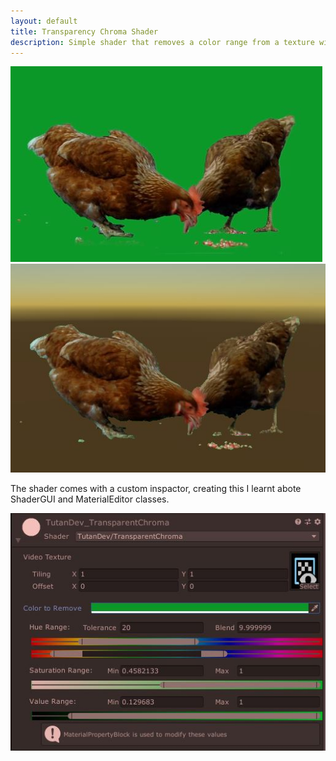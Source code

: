 ```yaml
---
layout: default
title: Transparency Chroma Shader
description: Simple shader that removes a color range from a texture with a custom Inspector.
---
```


<!-- [Go to project](https://github.com/TutanDev/UnityPortfolio/tree/master/Assets/TransparentChromaShader) -->

![TransChromaOff](../images/TransparentChromaShader/TransChromaOff.JPG)
![TransChromaOn](../images/TransparentChromaShader/TransChromaOn.JPG)

The shader comes with a custom inspactor, creating this I learnt abote ShaderGUI and MaterialEditor classes.

![TransChromaEditor](../images/TransparentChromaShader/TransChromaEditor.JPG)
